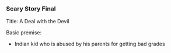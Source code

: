 ### Scary Story Final

Title: A Deal with the Devil

Basic premise:

* Indian kid who is abused by his parents for getting bad grades 

